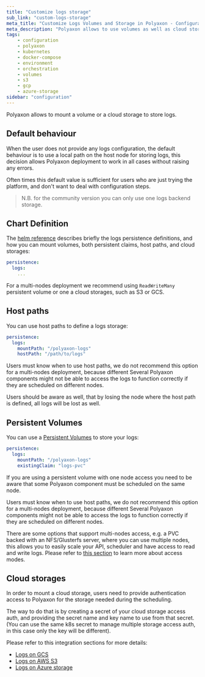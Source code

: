 ```yaml
---
title: "Customize logs storage"
sub_link: "custom-logs-storage"
meta_title: "Customize Logs Volumes and Storage in Polyaxon - Configuration"
meta_description: "Polyaxon allows to use volumes as well as cloud storages for storing logs."
tags:
    - configuration
    - polyaxon
    - kubernetes
    - docker-compose
    - environment
    - orchestration
    - volumes
    - s3
    - gcp
    - azure-storage
sidebar: "configuration"
---
```


Polyaxon allows to mount a volume or a cloud storage to store logs.

## Default behaviour

When the user does not provide any logs configuration, the default behaviour is to use a local path on the host node for storing logs, 
this decision allows Polyaxon deployment to work in all cases without raising any errors.

Often times this default value is sufficient for users who are just trying the platform, and don't want to deal with configuration steps.

> N.B. for the community version you can only use one logs backend storage.

## Chart Definition

The [helm reference](/references/polyaxon-helm-reference/#persistence) describes briefly the logs persistence definitions,
and how you can mount volumes, both persistent claims, host paths, and cloud storages:


```yaml
persistence:
  logs:
    ...
```

For a multi-nodes deployment we recommend using `ReadWriteMany` persistent volume or one a cloud storages, such as S3 or GCS.

## Host paths

You can use host paths to define a logs storage:

```yaml
persistence:
  logs:
    mountPath: "/polyaxon-logs"
    hostPath: "/path/to/logs"
```

Users must know when to use host paths, we do not recommend this option for a multi-nodes deployment, 
because different Several Polyaxon components might not be able to access the logs to function correctly if they are scheduled on different nodes.

Users should be aware as well, that by losing the node where the host path is defined, all logs will be lost as well.

## Persistent Volumes

You can use a [Persistent Volumes](https://kubernetes.io/docs/concepts/storage/persistent-volumes/) to store your logs:

```yaml
persistence:
  logs:
    mountPath: "/polyaxon-logs"
    existingClaim: "logs-pvc"
```

If you are using a persistent volume with one node access you need to be aware that some Polyaxon component must be scheduled on the same node.

Users must know when to use host paths, we do not recommend this option for a multi-nodes deployment, 
because different Several Polyaxon components might not be able to access the logs to function correctly if they are scheduled on different nodes.

There are some options that support multi-nodes access, e.g. a PVC backed with an NFS/Glusterfs server, 
where you can use multiple nodes, this allows you to easily scale your API, scheduler and have access to read and write logs. 
Please refer to [this section](https://kubernetes.io/docs/concepts/storage/persistent-volumes/#access-modes) to learn more about access modes.

## Cloud storages

In order to mount a cloud storage, 
users need to provide authentication access to Polyaxon for the storage needed during the scheduling.

The way to do that is by creating a secret of your cloud storage access auth, 
and providing the secret name and key name to use from that secret. 
(You can use the same k8s secret to manage multiple storage access auth, in this case only the key will be different).

Please refer to this integration sections for more details:

 * [Logs on GCS](/integrations/logs-on-gcs/)
 * [Logs on AWS S3](/integrations/logs-on-s3/)
 * [Logs on Azure storage](/integrations/logs-on-azure/)

